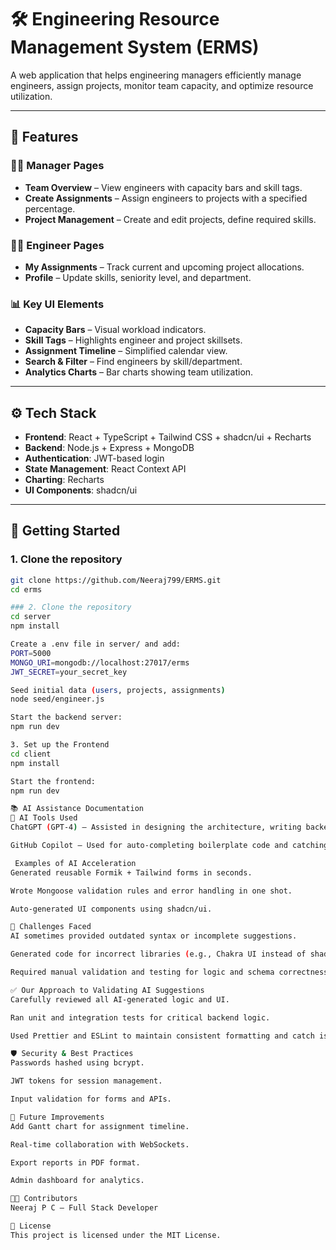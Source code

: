 # 🛠️ Engineering Resource Management System (ERMS)

A web application that helps engineering managers efficiently manage engineers, assign projects, monitor team capacity, and optimize resource utilization.

---

## 🚀 Features

### 👨‍💼 Manager Pages
- **Team Overview** – View engineers with capacity bars and skill tags.
- **Create Assignments** – Assign engineers to projects with a specified percentage.
- **Project Management** – Create and edit projects, define required skills.

### 👨‍🔧 Engineer Pages
- **My Assignments** – Track current and upcoming project allocations.
- **Profile** – Update skills, seniority level, and department.

### 📊 Key UI Elements
- **Capacity Bars** – Visual workload indicators.
- **Skill Tags** – Highlights engineer and project skillsets.
- **Assignment Timeline** – Simplified calendar view.
- **Search & Filter** – Find engineers by skill/department.
- **Analytics Charts** – Bar charts showing team utilization.

---

## ⚙️ Tech Stack

- **Frontend**: React + TypeScript + Tailwind CSS + shadcn/ui + Recharts
- **Backend**: Node.js + Express + MongoDB
- **Authentication**: JWT-based login
- **State Management**: React Context API
- **Charting**: Recharts
- **UI Components**: shadcn/ui

---

## 🧩 Getting Started

### 1. Clone the repository
```bash
git clone https://github.com/Neeraj799/ERMS.git
cd erms

### 2. Clone the repository
cd server
npm install

Create a .env file in server/ and add:
PORT=5000
MONGO_URI=mongodb://localhost:27017/erms
JWT_SECRET=your_secret_key

Seed initial data (users, projects, assignments)
node seed/engineer.js

Start the backend server:
npm run dev

3. Set up the Frontend
cd client
npm install

Start the frontend:
npm run dev

📚 AI Assistance Documentation
🤖 AI Tools Used
ChatGPT (GPT-4) – Assisted in designing the architecture, writing backend routes, validating schemas, and improving UI/UX.

GitHub Copilot – Used for auto-completing boilerplate code and catching small issues during development.

 Examples of AI Acceleration
Generated reusable Formik + Tailwind forms in seconds.

Wrote Mongoose validation rules and error handling in one shot.

Auto-generated UI components using shadcn/ui.

🧠 Challenges Faced
AI sometimes provided outdated syntax or incomplete suggestions.

Generated code for incorrect libraries (e.g., Chakra UI instead of shadcn).

Required manual validation and testing for logic and schema correctness.

✅ Our Approach to Validating AI Suggestions
Carefully reviewed all AI-generated logic and UI.

Ran unit and integration tests for critical backend logic.

Used Prettier and ESLint to maintain consistent formatting and catch issues.

🛡️ Security & Best Practices
Passwords hashed using bcrypt.

JWT tokens for session management.

Input validation for forms and APIs.

📌 Future Improvements
Add Gantt chart for assignment timeline.

Real-time collaboration with WebSockets.

Export reports in PDF format.

Admin dashboard for analytics.

🧑‍💻 Contributors
Neeraj P C – Full Stack Developer

📄 License
This project is licensed under the MIT License.


